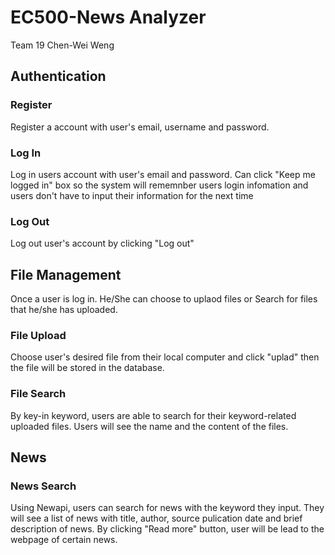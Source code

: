 # EC500-News Analyzer
Team 19
Chen-Wei Weng


## Authentication

### Register
Register a account with user's email, username and password.
### Log In
Log in users account with user's email and password.
Can click "Keep me logged in" box so the system will rememnber users login infomation and users don't have to input their information for the next time
### Log Out
Log out user's account by clicking "Log out"

## File Management
Once a user is log in. He/She can choose to uplaod files or Search for files that he/she has uploaded.

### File Upload
Choose user's desired file from their local computer and click "uplad" then the file will be stored in the database.
### File Search
By key-in keyword, users are able to search for their keyword-related uploaded files. Users will see the name and the content of the files.

## News
### News Search
Using Newapi, users can search for news with the keyword they input. They will see a list of news with title, author, source pulication date and brief description of news. By clicking "Read more" button, user will be lead to the webpage of certain news.
